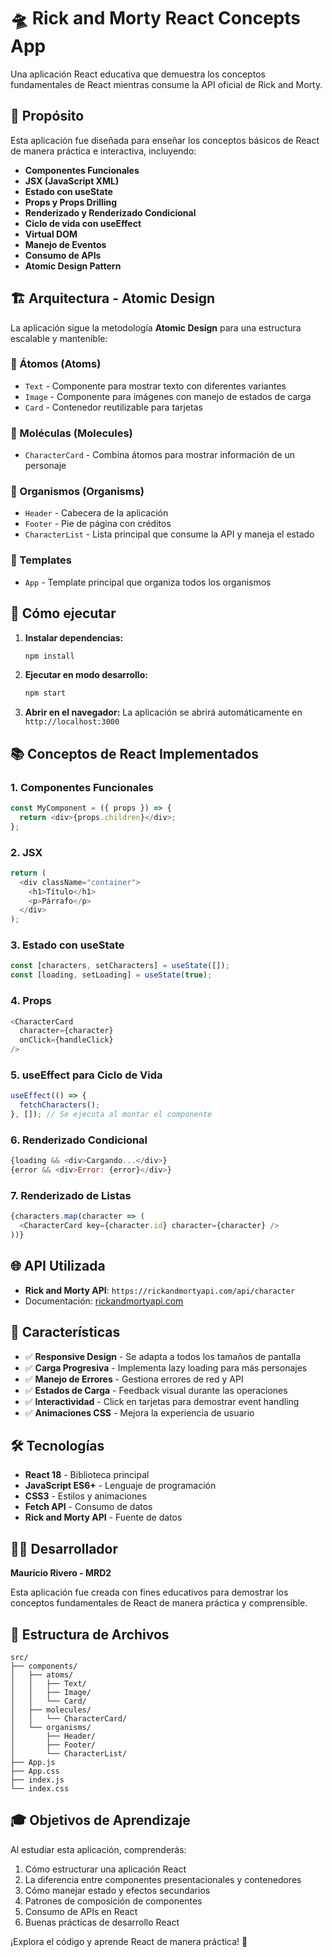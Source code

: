 # 🛸 Rick and Morty React Concepts App

Una aplicación React educativa que demuestra los conceptos fundamentales de React mientras consume la API oficial de Rick and Morty.

## 🎯 Propósito

Esta aplicación fue diseñada para enseñar los conceptos básicos de React de manera práctica e interactiva, incluyendo:

- **Componentes Funcionales**
- **JSX (JavaScript XML)**
- **Estado con useState**
- **Props y Props Drilling**
- **Renderizado y Renderizado Condicional**
- **Ciclo de vida con useEffect**
- **Virtual DOM**
- **Manejo de Eventos**
- **Consumo de APIs**
- **Atomic Design Pattern**

## 🏗️ Arquitectura - Atomic Design

La aplicación sigue la metodología **Atomic Design** para una estructura escalable y mantenible:

### 🔸 Átomos (Atoms)
- `Text` - Componente para mostrar texto con diferentes variantes
- `Image` - Componente para imágenes con manejo de estados de carga
- `Card` - Contenedor reutilizable para tarjetas

### 🔹 Moléculas (Molecules)
- `CharacterCard` - Combina átomos para mostrar información de un personaje

### 🔷 Organismos (Organisms)
- `Header` - Cabecera de la aplicación
- `Footer` - Pie de página con créditos
- `CharacterList` - Lista principal que consume la API y maneja el estado

### 🔶 Templates
- `App` - Template principal que organiza todos los organismos

## 🚀 Cómo ejecutar

1. **Instalar dependencias:**
   ```bash
   npm install
   ```

2. **Ejecutar en modo desarrollo:**
   ```bash
   npm start
   ```

3. **Abrir en el navegador:**
   La aplicación se abrirá automáticamente en `http://localhost:3000`

## 📚 Conceptos de React Implementados

### 1. **Componentes Funcionales**
```javascript
const MyComponent = ({ props }) => {
  return <div>{props.children}</div>;
};
```

### 2. **JSX**
```javascript
return (
  <div className="container">
    <h1>Título</h1>
    <p>Párrafo</p>
  </div>
);
```

### 3. **Estado con useState**
```javascript
const [characters, setCharacters] = useState([]);
const [loading, setLoading] = useState(true);
```

### 4. **Props**
```javascript
<CharacterCard 
  character={character} 
  onClick={handleClick} 
/>
```

### 5. **useEffect para Ciclo de Vida**
```javascript
useEffect(() => {
  fetchCharacters();
}, []); // Se ejecuta al montar el componente
```

### 6. **Renderizado Condicional**
```javascript
{loading && <div>Cargando...</div>}
{error && <div>Error: {error}</div>}
```

### 7. **Renderizado de Listas**
```javascript
{characters.map(character => (
  <CharacterCard key={character.id} character={character} />
))}
```

## 🌐 API Utilizada

- **Rick and Morty API**: `https://rickandmortyapi.com/api/character`
- Documentación: [rickandmortyapi.com](https://rickandmortyapi.com/documentation)

## 📱 Características

- ✅ **Responsive Design** - Se adapta a todos los tamaños de pantalla
- ✅ **Carga Progresiva** - Implementa lazy loading para más personajes
- ✅ **Manejo de Errores** - Gestiona errores de red y API
- ✅ **Estados de Carga** - Feedback visual durante las operaciones
- ✅ **Interactividad** - Click en tarjetas para demostrar event handling
- ✅ **Animaciones CSS** - Mejora la experiencia de usuario

## 🛠️ Tecnologías

- **React 18** - Biblioteca principal
- **JavaScript ES6+** - Lenguaje de programación
- **CSS3** - Estilos y animaciones
- **Fetch API** - Consumo de datos
- **Rick and Morty API** - Fuente de datos

## 👨‍💻 Desarrollador

**Mauricio Rivero - MRD2**

Esta aplicación fue creada con fines educativos para demostrar los conceptos fundamentales de React de manera práctica y comprensible.

## 📖 Estructura de Archivos

```
src/
├── components/
│   ├── atoms/
│   │   ├── Text/
│   │   ├── Image/
│   │   └── Card/
│   ├── molecules/
│   │   └── CharacterCard/
│   └── organisms/
│       ├── Header/
│       ├── Footer/
│       └── CharacterList/
├── App.js
├── App.css
├── index.js
└── index.css
```

## 🎓 Objetivos de Aprendizaje

Al estudiar esta aplicación, comprenderás:

1. Cómo estructurar una aplicación React
2. La diferencia entre componentes presentacionales y contenedores
3. Cómo manejar estado y efectos secundarios
4. Patrones de composición de componentes
5. Consumo de APIs en React
6. Buenas prácticas de desarrollo React

¡Explora el código y aprende React de manera práctica! 🚀 